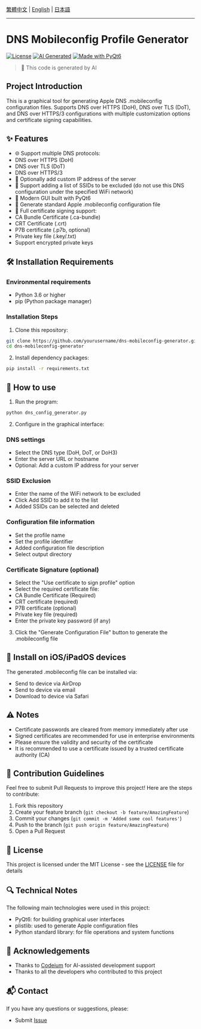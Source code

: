 [繁體中文](README.md) | [English](README.en.md) | [日本語](README.ja.md)

---

# DNS Mobileconfig Profile Generator

[![License](https://img.shields.io/badge/license-MIT-blue.svg)](LICENSE)
[![AI Generated](https://img.shields.io/badge/AI-Generated-green.svg)](https://codeium.com)
[![Made with PyQt6](https://img.shields.io/badge/Made%20with-PyQt6-41CD52.svg)](https://www.riverbankcomputing.com/software/pyqt/)

> 🤖 This code is generated by AI

## Project Introduction

This is a graphical tool for generating Apple DNS .mobileconfig configuration files. Supports DNS over HTTPS (DoH), DNS over TLS (DoT), and DNS over HTTPS/3 configurations with multiple customization options and certificate signing capabilities.

## ✨ Features

- 🌐 Support multiple DNS protocols:
- DNS over HTTPS (DoH)
- DNS over TLS (DoT)
- DNS over HTTPS/3
- 🔧 Optionally add custom IP address of the server
- 📱 Support adding a list of SSIDs to be excluded (do not use this DNS configuration under the specified WiFi network)
- 🎨 Modern GUI built with PyQt6
- 📄 Generate standard Apple .mobileconfig configuration file
- 🔐 Full certificate signing support:
- CA Bundle Certificate (.ca-bundle)
- CRT Certificate (.crt)
- P7B certificate (.p7b, optional)
- Private key file (.key/.txt)
- Support encrypted private keys

## 🛠️ Installation Requirements

### Environmental requirements
- Python 3.6 or higher
- pip (Python package manager)

### Installation Steps

1. Clone this repository:
```bash
git clone https://github.com/yourusername/dns-mobileconfig-generator.git
cd dns-mobileconfig-generator
```

2. Install dependency packages:
```bash
pip install -r requirements.txt
```

## 📖 How to use

1. Run the program:
```bash
python dns_config_generator.py
```

2. Configure in the graphical interface:

### DNS settings
- Select the DNS type (DoH, DoT, or DoH3)
- Enter the server URL or hostname
- Optional: Add a custom IP address for your server

### SSID Exclusion
- Enter the name of the WiFi network to be excluded
- Click Add SSID to add it to the list
- Added SSIDs can be selected and deleted

### Configuration file information
- Set the profile name
- Set the profile identifier
- Added configuration file description
- Select output directory

### Certificate Signature (optional)
- Select the "Use certificate to sign profile" option
- Select the required certificate file:
- CA Bundle Certificate (Required)
- CRT certificate (required)
- P7B certificate (optional)
- Private key file (required)
- Enter the private key password (if any)

3. Click the "Generate Configuration File" button to generate the .mobileconfig file

## 📱 Install on iOS/iPadOS devices

The generated .mobileconfig file can be installed via:
- Send to device via AirDrop
- Send to device via email
- Download to device via Safari

## ⚠️ Notes

- Certificate passwords are cleared from memory immediately after use
- Signed certificates are recommended for use in enterprise environments
- Please ensure the validity and security of the certificate
- It is recommended to use a certificate issued by a trusted certificate authority (CA)

## 🤝 Contribution Guidelines

Feel free to submit Pull Requests to improve this project! Here are the steps to contribute:

1. Fork this repository
2. Create your feature branch (`git checkout -b feature/AmazingFeature`)
3. Commit your changes (`git commit -m 'Added some cool features'`)
4. Push to the branch (`git push origin feature/AmazingFeature`)
5. Open a Pull Request

## 📜 License

This project is licensed under the MIT License - see the [LICENSE](LICENSE) file for details

## 🔍 Technical Notes

The following main technologies were used in this project:
- PyQt6: for building graphical user interfaces
- plistlib: used to generate Apple configuration files
- Python standard library: for file operations and system functions

## 👥 Acknowledgements

- Thanks to [Codeium](https://codeium.com) for AI-assisted development support
- Thanks to all the developers who contributed to this project

## 📬 Contact

If you have any questions or suggestions, please:
- Submit [Issue](https://github.com/yourusername/dns-mobileconfig-generator/issues)
